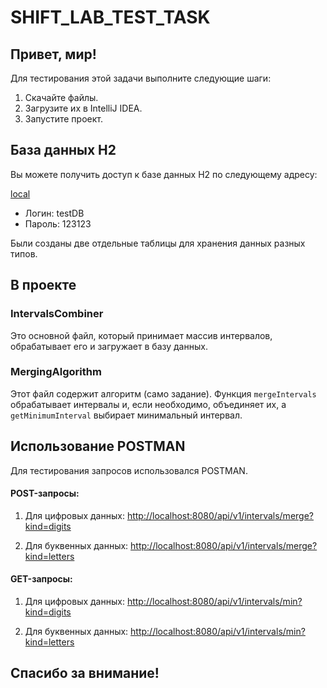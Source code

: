# SHIFT_LAB_TEST_TASK

## Привет, мир!

Для тестирования этой задачи выполните следующие шаги:

1. Скачайте файлы.
2. Загрузите их в IntelliJ IDEA.
3. Запустите проект.

## База данных H2

Вы можете получить доступ к базе данных H2 по следующему адресу:

[local](http://localhost:8080/h2-console)

- Логин: testDB
- Пароль: 123123

Были созданы две отдельные таблицы для хранения данных разных типов.

## В проекте

### IntervalsCombiner

Это основной файл, который принимает массив интервалов, обрабатывает его и загружает в базу данных.

### MergingAlgorithm

Этот файл содержит алгоритм (само задание). Функция `mergeIntervals` обрабатывает интервалы и, если необходимо, объединяет их, а `getMinimumInterval` выбирает минимальный интервал.

## Использование POSTMAN

Для тестирования запросов использовался POSTMAN.

#### POST-запросы:

1. Для цифровых данных: [http://localhost:8080/api/v1/intervals/merge?kind=digits](http://localhost:8080/api/v1/intervals/merge?kind=digits)

2. Для буквенных данных: [http://localhost:8080/api/v1/intervals/merge?kind=letters](http://localhost:8080/api/v1/intervals/merge?kind=letters)

#### GET-запросы:

1. Для цифровых данных: [http://localhost:8080/api/v1/intervals/min?kind=digits](http://localhost:8080/api/v1/intervals/min?kind=digits)

2. Для буквенных данных: [http://localhost:8080/api/v1/intervals/min?kind=letters](http://localhost:8080/api/v1/intervals/min?kind=letters)

## Спасибо за внимание!
